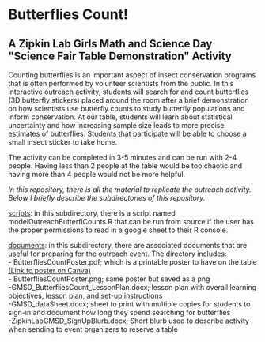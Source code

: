 # Butterflies Count!

## A Zipkin Lab Girls Math and Science Day "Science Fair Table Demonstration" Activity
Counting butterflies is an important aspect of insect conservation programs that is often performed by volunteer scientists from the public. In this interactive outreach activity, students will search for and count butterflies (3D butterfly stickers) placed around the room after a brief demonstration on how scientists use butterfly counts to study butterfly populations and inform conservation. At our table, students will learn about statistical uncertainty and how increasing sample size leads to more precise estimates of butterflies. Students that participate will be able to choose a small insect sticker to take home. 

The activity can be completed in 3-5 minutes and can be run with 2-4 people. Having less than 2 people at the table would be too chaotic and having more than 4 people would not be more helpful. 

*In this repository, there is all the material to replicate the outreach activity. Below I briefly describe the subdirectories of this repository.*

[scripts](/scripts): in this subdirectory, there is a script named modelOutreachButterflCounts.R that can be run from source if the user has the proper permissions to read in a google sheet to their R console. 

[documents](/documents): in this subdirectory, there are associated documents that are useful for preparing for the outreach event. The directory includes:<br/>
	- ButterfliesCountPoster.pdf; which is a printable poster to have on the table [(Link to poster on Canva)](https://www.canva.com/design/DAGffPwHTMo/dymX0G_X5p_QO9WgvPv2tQ/edit) <br/>
	- ButterfliesCountPoster.png; same poster but saved as a png <br/>
	-GMSD_ButterfliesCount_LessonPlan.docx; lesson plan with overall learning objectives, lesson plan, and set-up instructions <br/> 
	-GMSD_dataSheet.docx; sheet to print with multiple copies for students to sign-in and document how long they spend searching for butterflies <br/>
	-ZipkinLabGMSD_SignUpBlurb.docx; Short blurb used to describe activity when sending to event organizers to reserve a table

